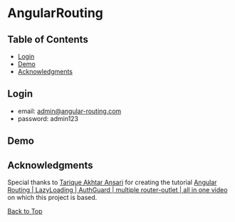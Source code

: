 # AngularRouting

## Table of Contents

- [Login](#login)
- [Demo](#demo)
- [Acknowledgments](#acknowledgments)

## Login

- email: admin@angular-routing.com
- password: admin123

## Demo

## Acknowledgments

Special thanks to [Tarique Akhtar Ansari](https://github.com/Tariqu) for creating the tutorial [Angular Routing | LazyLoading | AuthGuard | multiple router-outlet | all in one video](https://www.youtube.com/watch?v=ibn2yAomxp8&t=408s) on which this project is based. 

[Back to Top](#table-of-contents)
